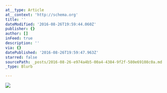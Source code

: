 ```yaml
---
at__type: Article
at__context: 'http://schema.org'
title: ''
dateModified: '2016-08-26T19:59:44.060Z'
publisher: {}
author: []
inFeed: true
description: ''
via: {}
datePublished: '2016-08-26T19:59:47.963Z'
starred: false
sourcePath: _posts/2016-08-26-e974a4b5-00a4-4384-9f2f-580e69108c0a.md
_type: Blurb

---
```

<article style=""><img src="https://the-grid-user-content.s3-us-west-2.amazonaws.com/1fde68bc-d01a-4171-b215-460f7aaf1f4e.jpg" /></article>